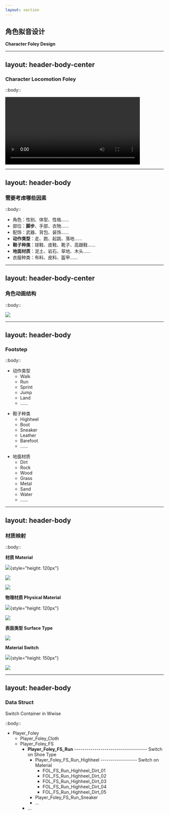 ```yaml
---
layout: section
---
```


## 角色拟音设计
**Character Foley Design**

<!--
- 解释什么是 Foley？
- 解释角色 Foley 一般都包含哪些声音？
-->

---
layout: header-body-center
---

### Character Locomotion Foley

::body::

<video controls width="85%">
  <source src="/SOP_Foley_FS_Demo_FIN.mp4" type="video/mp4">
  Your browser does not support the video tag.
</video>

<!--  -->

---
layout: header-body
---

### 需要考虑哪些因素

::body::

- 角色：性别、体型、性格……
- 部位：**脚步**、手部、衣物……
- 配饰：武器、背包、装饰……
- **动作类型**：走、跑、起跳、落地……
- **鞋子种类**：球鞋、皮鞋、靴子、高跟鞋……
- **地面材质**：泥土、岩石、草地、木头……
- 衣服种类：布料、皮料、盔甲……

<!--  -->

---
layout: header-body-center
---

### 角色动画结构

::body::

![](/char-anim-struct.png)

<!--  -->

---
layout: header-body
---

### Footstep

::body::

<div class="grid grid-cols-3 gap-4" v-clicks>

<div>

- 动作类型
  - Walk
  - Run
  - Sprint
  - Jump
  - Land
  - ……

</div>

<div>

- 鞋子种类
  - Highheel
  - Boot
  - Sneaker
  - Leather
  - Barefoot
  - ……

</div>

<div>

- 地面材质
  - Dirt
  - Rock
  - Wood
  - Grass
  - Metal
  - Sand
  - Water
  - ……

</div>

</div v-clicks>

<!--
- 对动作类型进行抽象归类
- 通过地面材质展开讲解材质系统
-->

---
layout: header-body
---

### 材质映射

::body::

<div class="grid grid-cols-4 gap-4" v-clicks>

<div>

**材质 Material**

![](/src/char-foley/ue-material.png){style="height: 120px"}

![](/src/char-foley/ue-material-m.png)

![](/src/char-foley/ue-material-mi.png)


</div>

<div>

**物理材质 Physical Material**

![](/src/char-foley/ue-physical-material.png){style="height: 120px"}

![](/src/char-foley/ue-phymat-detail.png)

</div>

<div>

**表面类型 Surface Type**

![](/src/char-foley/ue-surface-type.png)

</div>

<div>

**Material Switch**

![](/src/char-foley/ue-switch-material.png){style="height: 150px"}

![](/src/char-foley/wwise-switch-material.png)

</div>

</div v-clicks>

---
layout: header-body
---

### Data Struct
Switch Container in Wwise

::body::

- Player_Foley
  - Player_Foley_Cloth
  - Player_Foley_FS
    - **Player_Foley_FS_Run** ------------------------------------ Switch on Shoe Type
      - Player_Foley_FS_Run_Highheel ------------------ Switch on Material
        - FOL_FS_Run_Highheel_Dirt_01
        - FOL_FS_Run_Highheel_Dirt_02
        - FOL_FS_Run_Highheel_Dirt_03
        - FOL_FS_Run_Highheel_Dirt_04
        - FOL_FS_Run_Highheel_Dirt_05
      - Player_Foley_FS_Run_Sneaker
      - ...
    - ...

<!--  -->